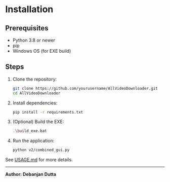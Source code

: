 # Installation

## Prerequisites
- Python 3.8 or newer
- pip
- Windows OS (for EXE build)

## Steps
1. Clone the repository:
   ```sh
   git clone https://github.com/yourusername/AllVideoDownloader.git
   cd AllVideoDownloader
   ```
2. Install dependencies:
   ```sh
   pip install -r requirements.txt
   ```
3. (Optional) Build the EXE:
   ```sh
   .\build_exe.bat
   ```
4. Run the application:
   ```sh
   python v2/combined_gui.py
   ```

See [USAGE.md](USAGE.md) for more details.

---
**Author: Debanjan Dutta**
